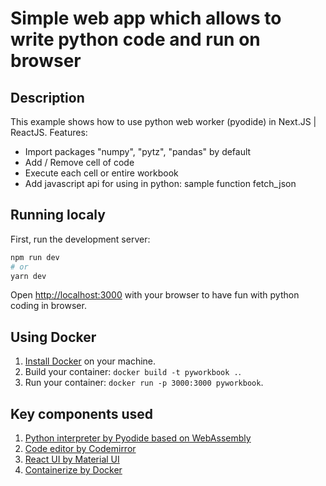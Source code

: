 # Simple web app which allows to write python code and run on browser

## Description
This example shows how to use python web worker (pyodide) in Next.JS | ReactJS.
Features:
- Import packages "numpy", "pytz", "pandas" by default
- Add / Remove cell of code
- Execute each cell or entire workbook
- Add javascript api for using in python: sample function fetch_json
## Running localy
First, run the development server:

```bash
npm run dev
# or
yarn dev
```
Open [http://localhost:3000](http://localhost:3000) with your browser to have fun with python coding in browser.

## Using Docker

1. [Install Docker](https://docs.docker.com/get-docker/) on your machine.
2. Build your container: `docker build -t pyworkbook .`.
3. Run your container: `docker run -p 3000:3000 pyworkbook`.

## Key components used
1. [Python interpreter by Pyodide based on WebAssembly](https://pyodide.org/en/stable/)
2. [Code editor by Codemirror](https://codemirror.net)
3. [React UI by Material UI](https://mui.com/)
4. [Containerize by Docker](https://www.docker.com)